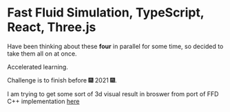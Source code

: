 # Fast Fluid Simulation, TypeScript, React, Three.js

Have been thinking about these **four** in parallel for some time, so decided to take them all on at once. 

Accelerated learning.

Challenge is to finish before :fireworks: 2021 :fireworks:. 

I am trying to get some sort of 3d visual result in broswer from port of FFD C++ implementation [here](https://mikeash.com/pyblog/fluid-simulation-for-dummies.html) 